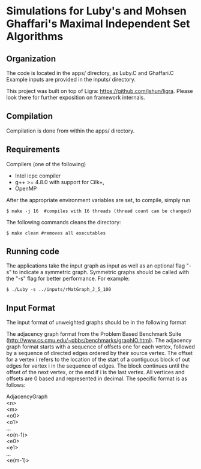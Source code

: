 Simulations for Luby's and Mohsen Ghaffari's Maximal Independent Set Algorithms
=====================

Organization
--------

The code is located in the apps/ directory, as Luby.C and Ghaffari.C
Example inputs are provided in the inputs/ directory. 

This project was built on top of Ligra: https://github.com/jshun/ligra. Please
look there for further exposition on framework internals.

Compilation
--------

Compilation is done from within the apps/ directory. 

Requirements
--------

Compilers (one of the following)

* Intel icpc compiler
* g++ &gt;= 4.8.0 with support for Cilk+, 
* OpenMP

After the appropriate environment variables are set, to compile,
simply run

```
$ make -j 16  #compiles with 16 threads (thread count can be changed)
```

The following commands cleans the directory:
```
$ make clean #removes all executables
```

Running code 
-------
The applications take the input graph as input as well as an optional
flag "-s" to indicate a symmetric graph.  Symmetric graphs should be
called with the "-s" flag for better performance. For example:

```
$ ./Luby -s ../inputs/rMatGraph_J_5_100
``` 

Input Format 
-----------
The input format of unweighted graphs should be in the following format
 
 The adjacency graph format from the Problem Based Benchmark Suite
 (http://www.cs.cmu.edu/~pbbs/benchmarks/graphIO.html). The adjacency
 graph format starts with a sequence of offsets one for each vertex,
 followed by a sequence of directed edges ordered by their source
 vertex. The offset for a vertex i refers to the location of the start
 of a contiguous block of out edges for vertex i in the sequence of
 edges. The block continues until the offset of the next vertex, or
 the end if i is the last vertex. All vertices and offsets are 0 based
 and represented in decimal. The specific format is as follows:

AdjacencyGraph  
&lt;n>  
&lt;m>  
&lt;o0>  
&lt;o1>  
...  
&lt;o(n-1)>  
&lt;e0>  
&lt;e1>  
...  
&lt;e(m-1)>  
